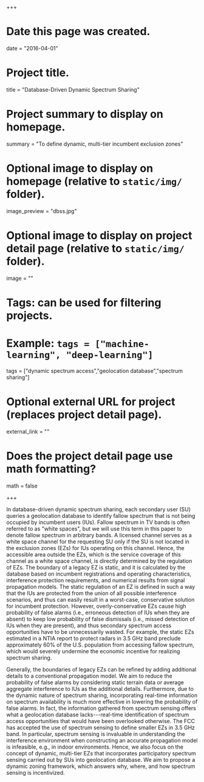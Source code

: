 +++
# Date this page was created.
date = "2016-04-01"

# Project title.
title = "Database-Driven Dynamic Spectrum Sharing"

# Project summary to display on homepage.
summary = "To define dynamic, multi-tier incumbent exclusion zones"

# Optional image to display on homepage (relative to `static/img/` folder).
image_preview = "dbss.jpg"

# Optional image to display on project detail page (relative to `static/img/` folder).
image = ""

# Tags: can be used for filtering projects.
# Example: `tags = ["machine-learning", "deep-learning"]`
tags = ["dynamic spectrum access","geolocation database","spectrum sharing"]

# Optional external URL for project (replaces project detail page).
external_link = ""

# Does the project detail page use math formatting?
math = false

+++

In database-driven dynamic spectrum sharing, each secondary user (SU) queries a geolocation database to identify fallow spectrum that is not being occupied by incumbent users (IUs). Fallow spectrum in TV bands is often referred to as "white spaces", but we will use this term in this paper to denote fallow spectrum in arbitrary bands. A licensed channel serves as a white space channel for the requesting SU only if the SU is not located in the exclusion zones (EZs) for IUs operating on this channel. Hence, the accessible area outside the EZs, which is the service coverage of this channel as a white space channel, is directly determined by the regulation of EZs. The boundary of a legacy EZ is static, and it is calculated by the database based on incumbent registrations and operating characteristics, interference protection requirements, and numerical results from signal propagation models. The static regulation of an EZ is defined in such a way that the IUs are protected from the union of all possible interference scenarios, and thus can easily result in a worst-case, conservative solution for incumbent protection. However, overly-conservative EZs cause high probability of false alarms (i.e., erroneous detection of IUs when they are absent) to keep low probability of false dismissals (i.e., missed detection of IUs when they are present), and thus secondary spectrum access opportunities have to be unnecessarily wasted. For example, the static EZs estimated in a NTIA report to protect radars in 3.5 GHz band preclude approximately 60% of the U.S. population from accessing fallow spectrum, which would severely undermine the economic incentive for realizing spectrum sharing.

Generally, the boundaries of legacy EZs can be refined by adding additional details to a conventional propagation model. We aim to reduce the probability of false alarms by considering static terrain data or average aggregate interference to IUs as the additional details. Furthermore, due to the dynamic nature of spectrum sharing, incorporating real-time information on spectrum availability is much more effective in lowering the probability of false alarms. In fact, the information gathered from spectrum sensing offers what a geolocation database lacks---real-time identification of spectrum access opportunities that would have been overlooked otherwise. The FCC has accepted the use of spectrum sensing to define smaller EZs in 3.5 GHz band. In particular, spectrum sensing is invaluable in understanding the interference environment when constructing an accurate propagation model is infeasible, e.g., in indoor environments. Hence, we also focus on the concept of dynamic, multi-tier EZs that incorporates participatory spectrum sensing carried out by SUs into geolocation database. We aim to propose a dynamic zoning framework, which answers why, where, and how spectrum sensing is incentivized.


